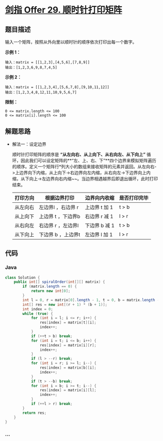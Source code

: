 # [剑指 Offer 29. 顺时针打印矩阵](https://leetcode-cn.com/problems/shun-shi-zhen-da-yin-ju-zhen-lcof/)

## 题目描述

输入一个矩阵，按照从外向里以顺时针的顺序依次打印出每一个数字。

**示例 1：**

```
输入：matrix = [[1,2,3],[4,5,6],[7,8,9]]
输出：[1,2,3,6,9,8,7,4,5]
```

**示例 2：**

```
输入：matrix = [[1,2,3,4],[5,6,7,8],[9,10,11,12]]
输出：[1,2,3,4,8,12,11,10,9,5,6,7]
```

**限制：**

```
0 <= matrix.length <= 100
0 <= matrix[i].length <= 100
```

## 解题思路

- 解法一：设定边界

  顺时针打印矩阵的顺序是 **“从左向右、从上向下、从右向左、从下向上”** 循环，因此我们可以设定矩阵的**“左、上、右、下”**四个边界来模拟矩阵遍历的顺序。定义一个矩阵行*列大小的数组来接收矩阵的元素并返回。从左向右->上边界向下内缩，从上向下->右边界向左内缩，从右向左->下边界向上内缩，从下向上->左边界向右内缩~~。当边界相遇越界后即退出循环，此时打印结束。

  | 打印方向 | 根据边界打印       | 边界向内收缩  | 是否打印完毕 |
  | -------- | ------------------ | ------------- | ------------ |
  | 从左向右 | 左边界l ，右边界 r | 上边界 t 加 1 | t > b        |
  | 从上向下 | 上边界 t ，下边界b | 右边界 r 减 1 | l > r        |
  | 从右向左 | 右边界 r ，左边界l | 下边界 b 减 1 | t > b        |
  | 从下向上 | 下边界 b ，上边界t | 左边界 l 加 1 | l > r        |

## 代码

<!-- tabs:start -->

### **Java**

```java
class Solution {
    public int[] spiralOrder(int[][] matrix) {
        if (matrix.length == 0) {
            return new int[0];
        }
        int l = 0, r = matrix[0].length - 1, t = 0, b = matrix.length - 1;  
        int[] res = new int[(r + 1) * (b + 1)]; 
        int index = 0; 
        while (true) {
            for (int i = l; i <= r; i++) { 
                res[index] = matrix[t][i];
                index++;
            }
            if (++t > b) break;
            for (int i = t; i <= b; i++) {
                res[index] = matrix[i][r];
                index++;
            }
            if (l > --r) break;
            for (int i = r; i >= l; i--) {
                res[index] = matrix[b][i];
                index++;
            }
            if (t > --b) break;
            for (int i = b; i >= t; i--) { 
                res[index] = matrix[i][l];
                index++;
            }
            if (++l > r) break;
        }
        return res;
    }
}
```


### **...**

```

```

<!-- tabs:end -->